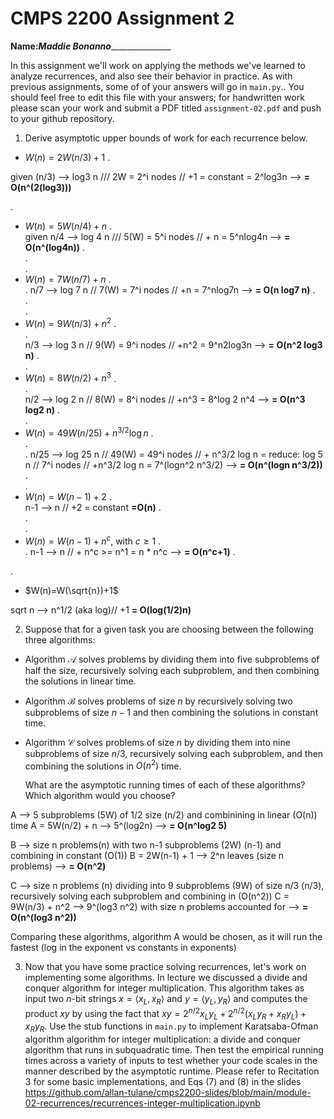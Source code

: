 # CMPS 2200 Assignment 2

**Name:**_____Maddie Bonanno____________________

In this assignment we'll work on applying the methods we've learned to analyze recurrences, and also see their behavior
in practice. As with previous
assignments, some of of your answers will go in `main.py`.. You
should feel free to edit this file with your answers; for handwritten
work please scan your work and submit a PDF titled `assignment-02.pdf`
and push to your github repository.


1. Derive asymptotic upper bounds of work for each recurrence below.
  * $W(n)=2W(n/3)+1$
.  

given (n/3) --> log3 n /// 2W = 2^i nodes  // +1 = constant
= 2^log3n --> **= O(n^(2(log3)))**

.  
  * $W(n)=5W(n/4)+n$
.  
given n/4 --> log 4 n /// 5(W) = 5^i nodes // + n
= 5^nlog4n --> **= O(n^(log4n))**
.  
.  
.  
  * $W(n)=7W(n/7)+n$
.  
.  n/7 --> log 7 n // 7(W) = 7^i nodes // +n
= 7^nlog7n --> **= O(n log7 n)**
.  
.  
.  
  * $W(n)=9W(n/3)+n^2$
.  
.  
  n/3 --> log 3 n // 9(W) = 9^i nodes // +n^2
= 9^n2log3n --> **= O(n^2 log3 n)**
.  
.  
  * $W(n)=8W(n/2)+n^3$
.  
.  
    n/2 --> log 2 n // 8(W) = 8^i nodes // +n^3
= 8^log 2 n^4 --> **= O(n^3 log2 n)**
.  
.  
  * $W(n)=49W(n/25)+n^{3/2}\log n$
.  
.  
.  n/25 --> log 25 n // 49(W) = 49^i nodes // + n^3/2 log n
= reduce: log 5 n // 7^i nodes // +n^3/2 log n
= 7^(logn^2 n^3/2) --> **= O(n^(logn n^3/2))**
.  
.  
  * $W(n)=W(n-1)+2$
.  
 n-1 --> n // +2 = constant
  **=O(n)**
.  
.  
.  
  * $W(n)= W(n-1)+n^c$, with $c\geq 1$
.  
.  n-1 --> n // + n^c >= n^1
= n * n^c --> **= O(n^c+1)**
.  
    
.  
  * $W(n)=W(\sqrt{n})+1$

 sqrt n --> n^1/2 (aka log)// +1
 **= O(log(1/2)n)**


2. Suppose that for a given task you are choosing between the following three algorithms:

  * Algorithm $\mathcal{A}$ solves problems by dividing them into
      five subproblems of half the size, recursively solving each
      subproblem, and then combining the solutions in linear time.
    
  * Algorithm $\mathcal{B}$ solves problems of size $n$ by
      recursively solving two subproblems of size $n-1$ and then
      combining the solutions in constant time.
    
  * Algorithm $\mathcal{C}$ solves problems of size $n$ by dividing
      them into nine subproblems of size $n/3$, recursively solving
      each subproblem, and then combining the solutions in $O(n^2)$
      time.

    What are the asymptotic running times of each of these algorithms?
    Which algorithm would you choose?


A --> 5 subproblems (5W) of 1/2 size (n/2) and combinining in linear (O(n)) time
A = 5W(n/2) + n --> 5^(log2n) --> **= O(n^log2 5)**

B --> size n problems(n) with two n-1 subproblems (2W) (n-1) and combining in constant (O(1))
B = 2W(n-1) + 1 --> 2^n leaves (size n problems) --> **= O(n^2)**

C --> size n problems (n) dividing into 9 subproblems (9W) of size n/3 (n/3), recursively solving each subproblem and combining in (O(n^2))
C = 9W(n/3) + n^2 --> 9^(log3 n^2) with size n problems accounted for --> **= O(n^(log3 n^2))**

Comparing these algorithms, algorithm A would be chosen, as it will run the fastest (log in the exponent vs constants in exponents)


3. Now that you have some practice solving recurrences, let's work on
  implementing some algorithms. In lecture we discussed a divide and
  conquer algorithm for integer multiplication. This algorithm takes
  as input two $n$-bit strings $x = \langle x_L, x_R\rangle$ and
  $y=\langle y_L, y_R\rangle$ and computes the product $xy$ by using
  the fact that $xy = 2^{n/2}x_Ly_L + 2^{n/2}(x_Ly_R+x_Ry_L) +
  x_Ry_R.$ Use the
  stub functions in `main.py` to implement Karatsaba-Ofman algorithm algorithm for integer
  multiplication: a divide and conquer algorithm that runs in
  subquadratic time. Then test the empirical running times across a
  variety of inputs to test whether your code scales in the manner
  described by the asymptotic runtime. Please refer to Recitation 3 for some basic implementations, and Eqs (7) and (8) in the slides https://github.com/allan-tulane/cmps2200-slides/blob/main/module-02-recurrences/recurrences-integer-multiplication.ipynb
 
 


